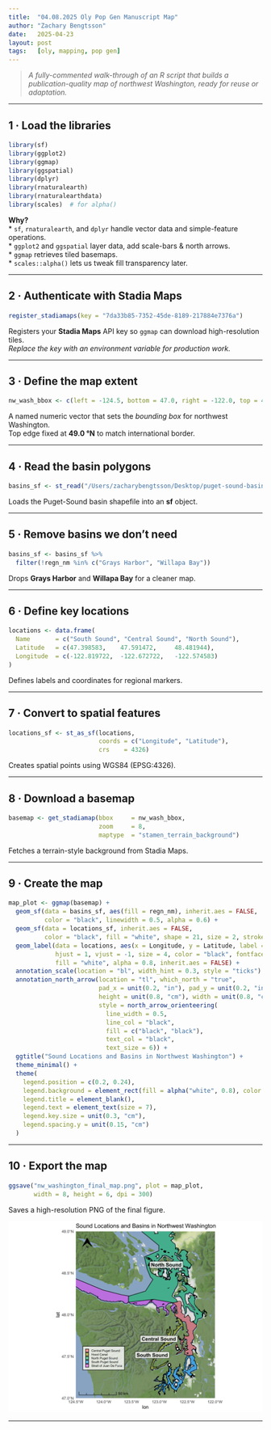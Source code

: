 ```yaml
---
title:  "04.08.2025 Oly Pop Gen Manuscript Map"
author: "Zachary Bengtsson"
date:   2025-04-23
layout: post
tags:   [oly, mapping, pop gen]
---
```


> *A fully-commented walk-through of an R script that builds a publication-quality map of northwest Washington, ready for reuse or adaptation.*

------------------------------------------------------------------------

## 1 · Load the libraries

``` r
library(sf)
library(ggplot2)
library(ggmap)
library(ggspatial)
library(dplyr)
library(rnaturalearth)
library(rnaturalearthdata)
library(scales)  # for alpha()
```

**Why?**\
\* `sf`, `rnaturalearth`, and `dplyr` handle vector data and simple-feature operations.\
\* `ggplot2` and `ggspatial` layer data, add scale-bars & north arrows.\
\* `ggmap` retrieves tiled basemaps.\
\* `scales::alpha()` lets us tweak fill transparency later.

------------------------------------------------------------------------

## 2 · Authenticate with Stadia Maps

``` r
register_stadiamaps(key = "7da33b85-7352-45de-8189-217884e7376a")
```

Registers your **Stadia Maps** API key so `ggmap` can download high-resolution tiles.\
*Replace the key with an environment variable for production work.*

------------------------------------------------------------------------

## 3 · Define the map extent

``` r
nw_wash_bbox <- c(left = -124.5, bottom = 47.0, right = -122.0, top = 49.0)
```

A named numeric vector that sets the *bounding box* for northwest Washington.\
Top edge fixed at **49.0 °N** to match international border.

------------------------------------------------------------------------

## 4 · Read the basin polygons

``` r
basins_sf <- st_read("/Users/zacharybengtsson/Desktop/puget-sound-basins")
```

Loads the Puget-Sound basin shapefile into an **sf** object.

------------------------------------------------------------------------

## 5 · Remove basins we don’t need

``` r
basins_sf <- basins_sf %>% 
  filter(!regn_nm %in% c("Grays Harbor", "Willapa Bay"))
```

Drops **Grays Harbor** and **Willapa Bay** for a cleaner map.

------------------------------------------------------------------------

## 6 · Define key locations

``` r
locations <- data.frame(
  Name       = c("South Sound", "Central Sound", "North Sound"),
  Latitude   = c(47.398583,    47.591472,     48.481944),
  Longitude  = c(-122.819722,  -122.672722,   -122.574583)
)
```

Defines labels and coordinates for regional markers.

------------------------------------------------------------------------

## 7 · Convert to spatial features

``` r
locations_sf <- st_as_sf(locations,
                         coords = c("Longitude", "Latitude"),
                         crs    = 4326)
```

Creates spatial points using WGS84 (EPSG:4326).

------------------------------------------------------------------------

## 8 · Download a basemap

``` r
basemap <- get_stadiamap(bbox     = nw_wash_bbox,
                         zoom     = 8,
                         maptype  = "stamen_terrain_background")
```

Fetches a terrain-style background from Stadia Maps.

------------------------------------------------------------------------

## 9 · Create the map

``` r
map_plot <- ggmap(basemap) +
  geom_sf(data = basins_sf, aes(fill = regn_nm), inherit.aes = FALSE,
          color = "black", linewidth = 0.5, alpha = 0.6) +
  geom_sf(data = locations_sf, inherit.aes = FALSE,
          color = "black", fill = "white", shape = 21, size = 2, stroke = 1.5) +
  geom_label(data = locations, aes(x = Longitude, y = Latitude, label = Name),
             hjust = 1, vjust = -1, size = 4, color = "black", fontface = "bold",
             fill = "white", alpha = 0.8, inherit.aes = FALSE) +
  annotation_scale(location = "bl", width_hint = 0.3, style = "ticks") +
  annotation_north_arrow(location = "tl", which_north = "true",
                         pad_x = unit(0.2, "in"), pad_y = unit(0.2, "in"),
                         height = unit(0.8, "cm"), width = unit(0.8, "cm"),
                         style = north_arrow_orienteering(
                           line_width = 0.5,
                           line_col = "black",
                           fill = c("black", "black"),
                           text_col = "black",
                           text_size = 6)) +
  ggtitle("Sound Locations and Basins in Northwest Washington") +
  theme_minimal() +
  theme(
    legend.position = c(0.2, 0.24),
    legend.background = element_rect(fill = alpha("white", 0.8), color = "black"),
    legend.title = element_blank(),
    legend.text = element_text(size = 7),
    legend.key.size = unit(0.3, "cm"),
    legend.spacing.y = unit(0.15, "cm")
  )
```

------------------------------------------------------------------------

## 10 · Export the map

``` r
ggsave("nw_washington_final_map.png", plot = map_plot,
       width = 8, height = 6, dpi = 300)
```

Saves a high-resolution PNG of the final figure.

![](https://github.com/zbengt/zbengt.github.io/blob/master/assets/img/nw_washington_final_map.png?raw=true)

------------------------------------------------------------------------
